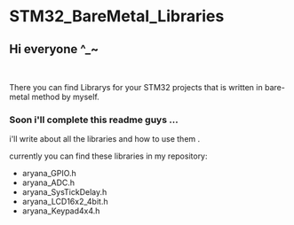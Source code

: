 # STM32_BareMetal_Libraries
<h2>Hi everyone ^_~ </h2> <br>
<p>There you can find Librarys for your STM32 projects that is written in bare-metal method by myself.</p>

<h3>Soon i'll complete this readme guys ... </h3>
i'll write about all the  libraries and how to use them .

currently you can find these libraries in my repository:
<ul>
  <li >aryana_GPIO.h</li>
  <li>aryana_ADC.h</li>
  <li>aryana_SysTickDelay.h</li>
  <li>aryana_LCD16x2_4bit.h</li>
  <li>aryana_Keypad4x4.h</li>
</ul>
